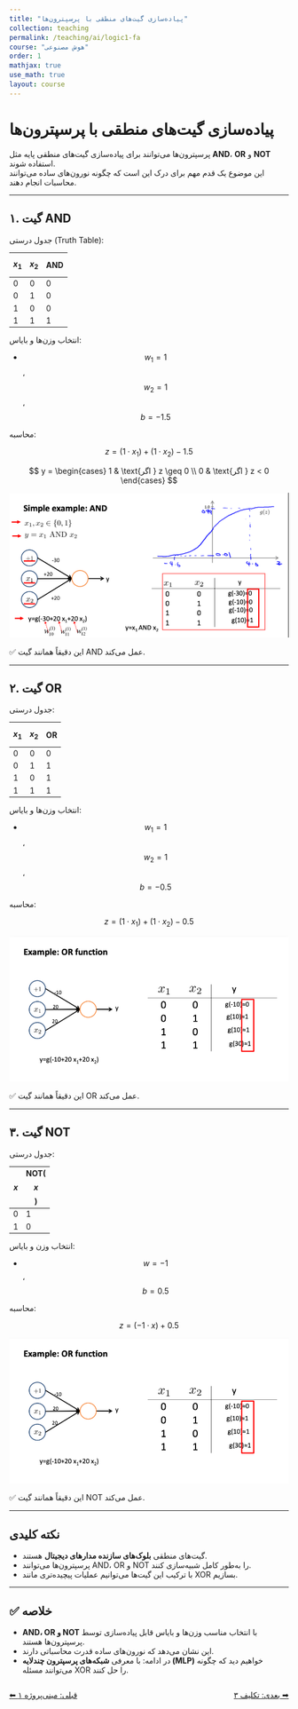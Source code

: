 ```yaml
---
title: "پیاده‌سازی گیت‌های منطقی با پرسپترون‌ها"
collection: teaching
permalink: /teaching/ai/logic1-fa
course: "هوش مصنوعی"
order: 1
mathjax: true
use_math: true
layout: course
---
```


# پیاده‌سازی گیت‌های منطقی با پرسپترون‌ها

پرسپترون‌ها می‌توانند برای پیاده‌سازی گیت‌های منطقی پایه مثل **AND**، **OR** و **NOT** استفاده شوند.  
این موضوع یک قدم مهم برای درک این است که چگونه نورون‌های ساده می‌توانند محاسبات انجام دهند.

---

## ۱. گیت AND

جدول درستی (Truth Table):

| $$x_1$$ | $$x_2$$ | AND |
|---------|---------|-----|
| 0       | 0       | 0   |
| 0       | 1       | 0   |
| 1       | 0       | 0   |
| 1       | 1       | 1   |

انتخاب وزن‌ها و بایاس:  

- $$ w_1 = 1 $$، $$ w_2 = 1 $$، $$ b = -1.5 $$

محاسبه:

$$
z = (1 \cdot x_1) + (1 \cdot x_2) - 1.5
$$

$$
y =
\begin{cases}
1 & \text{اگر } z \geq 0 \\
0 & \text{اگر } z < 0
\end{cases}
$$

![Forward pass](/images/ai21.png)  

✅ این دقیقاً همانند گیت AND عمل می‌کند.

---

## ۲. گیت OR

جدول درستی:

| $$x_1$$ | $$x_2$$ | OR |
|---------|---------|----|
| 0       | 0       | 0  |
| 0       | 1       | 1  |
| 1       | 0       | 1  |
| 1       | 1       | 1  |

انتخاب وزن‌ها و بایاس:  

- $$ w_1 = 1 $$، $$ w_2 = 1 $$، $$ b = -0.5 $$

محاسبه:

$$
z = (1 \cdot x_1) + (1 \cdot x_2) - 0.5
$$

![Forward pass](/images/ai22.png)  

✅ این دقیقاً همانند گیت OR عمل می‌کند.

---

## ۳. گیت NOT

جدول درستی:

| $$x$$ | NOT($$x$$) |
|-------|------------|
| 0     | 1          |
| 1     | 0          |

انتخاب وزن و بایاس:  

- $$ w = -1 $$، $$ b = 0.5 $$

محاسبه:

$$
z = (-1 \cdot x) + 0.5
$$

![Forward pass](/images/ai22.png)  

✅ این دقیقاً همانند گیت NOT عمل می‌کند.

---

## نکته کلیدی

- گیت‌های منطقی **بلوک‌های سازنده مدارهای دیجیتال** هستند.  
- پرسپترون‌ها می‌توانند AND، OR و NOT را به‌طور کامل شبیه‌سازی کنند.  
- با ترکیب این گیت‌ها می‌توانیم عملیات پیچیده‌تری مانند XOR بسازیم.  

---

## ✅ خلاصه

- **AND، OR و NOT** با انتخاب مناسب وزن‌ها و بایاس قابل پیاده‌سازی توسط پرسپترون‌ها هستند.  
- این نشان می‌دهد که نورون‌های ساده قدرت محاسباتی دارند.  
- در ادامه: با معرفی **شبکه‌های پرسپترون چندلایه (MLP)** خواهیم دید که چگونه می‌توانند مسئله XOR را حل کنند.  

<div class="lesson-nav" style="display:flex; justify-content:space-between; margin-top:2em;">
  <a class="btn btn--inverse" href="{{ '/teaching/ai/mp1' | relative_url }}">⬅︎ قبلی: مینی‌پروژه ۱ </a>
  <a class="btn btn--primary" href="{{ '/teaching/ai/logic1' | relative_url }}">بعدی: تکلیف ۳ ➡︎</a>
</div>

